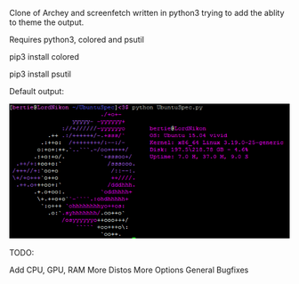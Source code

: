 Clone of Archey and screenfetch written in python3 trying to add the ablity to theme the output.

Requires python3, colored and psutil

pip3 install colored

pip3 install psutil

Default output:

![Default Output](https://raw.githubusercontent.com/Bertieio/ubuntuSpecs/master/ENwxOJf.png)

TODO:

Add CPU, GPU, RAM
More Distos
More Options
General Bugfixes

